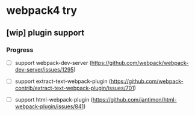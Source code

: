 # webpack4 try

## [wip] plugin support
### Progress
- [ ] support webpack-dev-server (https://github.com/webpack/webpack-dev-server/issues/1295)
- [ ] support extract-text-webpack-plugin (https://github.com/webpack-contrib/extract-text-webpack-plugin/issues/701)
- [ ] support html-webpack-plugin (https://github.com/jantimon/html-webpack-plugin/issues/841)


